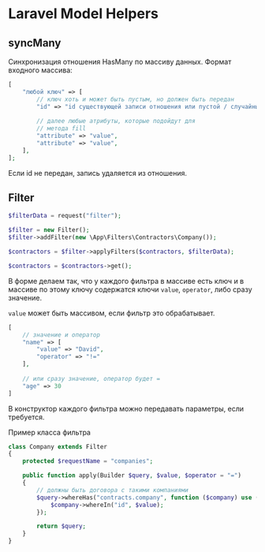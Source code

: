 # Laravel Model Helpers

## syncMany
Синхронизация отношения HasMany по массиву данных. Формат входного массива:

```php
[
    "любой ключ" => [
        // ключ хоть и может быть пустым, но должен быть передан
        "id" => "id существующей записи отношения или пустой / случайный несуществующий ID для создания новой записи",
    
        // далее любые атрибуты, которые подойдут для
        // метода fill
        "attribute" => "value",
        "attribute" => "value",    
    ],
];
```

Если id не передан, запись удаляется из отношения.

## Filter

```php
$filterData = request("filter");

$filter = new Filter();
$filter->addFilter(new \App\Filters\Contractors\Company());

$contractors = $filter->applyFilters($contractors, $filterData);

$contractors = $contractors->get();
```

В форме делаем так, что у каждого фильтра в массиве есть ключ и в массиве по этому ключу содержатся ключи `value`, `operator`, либо сразу значение.

`value` может быть массивом, если фильтр это обрабатывает.

```php
[
    // значение и оператор
    "name" => [
        "value" => "David",
        "operator" => "!="
    ],
    
    // или сразу значение, оператор будет =
    "age" => 30
]
```

В конструктор каждого фильтра можно передавать параметры, если требуется.

Пример класса фильтра

```php
class Company extends Filter
{
    protected $requestName = "companies";

    public function apply(Builder $query, $value, $operator = "=")
    {
        // должны быть договора с такими компаниями
        $query->whereHas("contracts.company", function ($company) use ($value) {
            $company->whereIn("id", $value);
        });

        return $query;
    }
}
```


